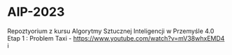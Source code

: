 # AIP-2023
Repoztyorium z kursu Algorytmy Sztucznej Inteligencji w Przemyśle 4.0
Etap 1 : 
Problem Taxi - https://www.youtube.com/watch?v=mV38whxEMD4 i 
